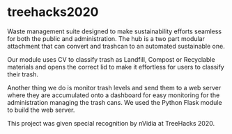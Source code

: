 # treehacks2020

Waste management suite designed to make sustainability efforts seamless for both the public and administration. The hub is a two part modular attachment that can convert and trashcan to an automated sustainable one. 

Our module uses CV to classify trash as Landfill, Compost or Recyclable materials and opens the correct lid to make it effortless for users to classify their trash.

Another thing we do is monitor trash levels and send them to a web server where they are accumulated onto a dashboard for easy monitoring for the administration managing the trash cans. We used the Python Flask module to build the web server. 

This project was given special recognition by nVidia at TreeHacks 2020. 
